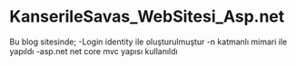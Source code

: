 # KanserileSavas_WebSitesi_Asp.net
Bu blog sitesinde;
-Login identity ile oluşturulmuştur
-n katmanlı mimari ile yapıldı
-asp.net net core mvc yapısı kullanıldı